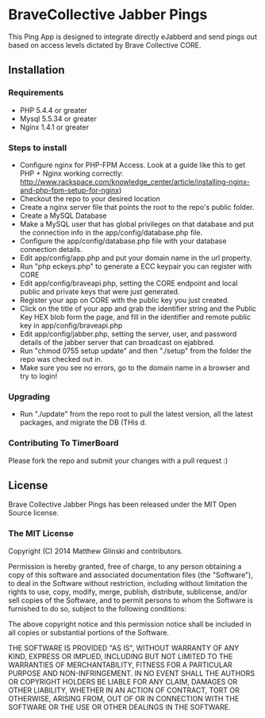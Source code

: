 # BraveCollective Jabber Pings

This Ping App is designed to integrate directly eJabberd and send pings out based on access levels dictated by Brave Collective CORE.

## Installation

### Requirements

* PHP 5.4.4 or greater
* Mysql 5.5.34 or greater
* Nginx 1.4.1 or greater

### Steps to install

* Configure nginx for PHP-FPM Access. Look at a guide like this to get PHP + Nginx working correctly: http://www.rackspace.com/knowledge_center/article/installing-nginx-and-php-fpm-setup-for-nginx)
* Checkout the repo to your desired location
* Create a nginx server file that points the root to the repo's public folder.
* Create a MySQL Database
* Make a MySQL user that has global privileges on that database and put the connection info in the app/config/database.php file.
* Configure the app/config/database.php file with your database connection details.
* Edit app/config/app.php and put your domain name in the url property.
* Run "php eckeys.php" to generate a ECC keypair you can register with CORE
* Edit app/config/braveapi.php, setting the CORE endpoint and local public and private keys that were just generated.
* Register your app on CORE with the public key you just created.
* Click on the title of your app and grab the identifier string and the Public Key HEX blob form the page, and fill in the identifier and remote public key in app/config/braveapi.php
* Edit app/config/jabber.php, setting the server, user, and password details of the jabber server that can broadcast on ejabbred.
* Run "chmod 0755 setup update" and then "./setup" from the folder the repo was checked out in.
* Make sure you see no errors, go to the domain name in a browser and try to login!

### Upgrading

* Run "./update" from the repo root to pull the latest version, all the latest packages, and migrate the DB (THis d.

### Contributing To TimerBoard

Please fork the repo and submit your changes with a pull request :)

## License

Brave Collective Jabber Pings has been released under the MIT Open Source license. 

### The MIT License

Copyright (C) 2014 Matthew Glinski and contributors.

Permission is hereby granted, free of charge, to any person obtaining a copy of this software and associated documentation files (the "Software"), to deal in the Software without restriction, including without limitation the rights to use, copy, modify, merge, publish, distribute, sublicense, and/or sell copies of the Software, and to permit persons to whom the Software is furnished to do so, subject to the following conditions:

The above copyright notice and this permission notice shall be included in all copies or substantial portions of the Software.

THE SOFTWARE IS PROVIDED "AS IS", WITHOUT WARRANTY OF ANY KIND, EXPRESS OR IMPLIED, INCLUDING BUT NOT LIMITED TO THE WARRANTIES OF MERCHANTABILITY, FITNESS FOR A PARTICULAR PURPOSE AND NON-INFRINGEMENT. IN NO EVENT SHALL THE AUTHORS OR COPYRIGHT HOLDERS BE LIABLE FOR ANY CLAIM, DAMAGES OR OTHER LIABILITY, WHETHER IN AN ACTION OF CONTRACT, TORT OR OTHERWISE, ARISING FROM, OUT OF OR IN CONNECTION WITH THE SOFTWARE OR THE USE OR OTHER DEALINGS IN THE SOFTWARE.
